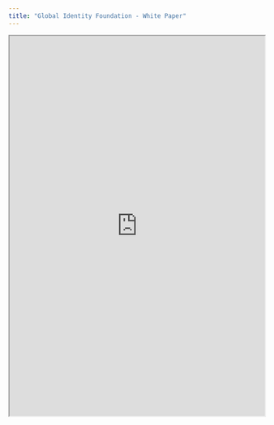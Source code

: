 ```yaml
---
title: "Global Identity Foundation - White Paper"
---
```



<iframe height="750" width="100%" src="https://ewelton.github.io/ktest/wiki.html#Global%20Identity%20Foundation%20-%20White%20Paper"></iframe>
